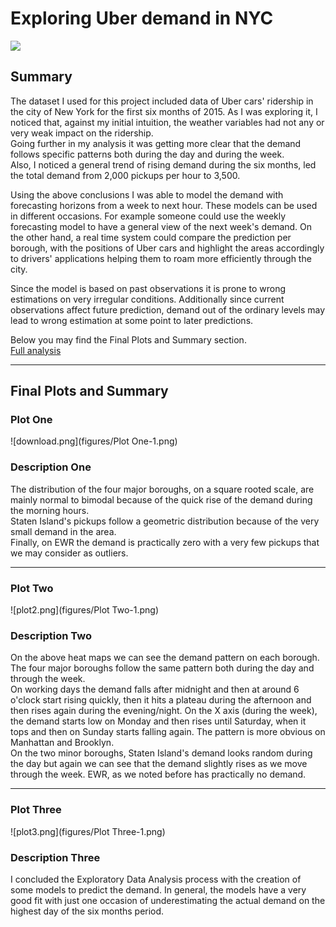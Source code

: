 # Exploring Uber demand in NYC

![](http://www.sharingcodes.com/wp-content/uploads/2014/08/uber-new-york-map-713x330.png)

## Summary

The dataset I used for this project included data of Uber cars' ridership in the city of New York for the first six months of 2015. As I was exploring it, I noticed that, against my initial intuition, the weather variables had not any or very weak impact on the ridership.  
Going further in my analysis it was getting more clear that the demand follows specific patterns both during the day and during the week.  
Also, I noticed a general trend of rising demand during the six months, led the total demand from 2,000 pickups per hour to 3,500.  

Using the above conclusions I was able to model the demand with forecasting horizons from a week to next hour. These models can be used in different occasions. For example someone could use the weekly forecasting model to have a general view of the next week's demand. On the other hand, a real time system could compare the prediction per borough, with the positions of Uber cars and highlight the areas accordingly to drivers' applications helping them to roam more efficiently through the city.  

Since the model is based on past observations it is prone to wrong estimations on very irregular conditions. Additionally since current observations affect future prediction, demand out of the ordinary levels may lead to wrong estimation at some point to later predictions.  

Below you may find the Final Plots and Summary section.  
[Full analysis](https://yannispap.github.io/Exploring-Uber-Demand/)

***

## Final Plots and Summary

### Plot One

![download.png](figures/Plot One-1.png)

### Description One
The distribution of the four major boroughs, on a square rooted scale, are mainly normal to bimodal because of the quick rise of the demand during the morning hours.  
Staten Island's pickups follow a geometric distribution because of the very small demand in the area.  
Finally, on EWR the demand is practically zero with a very few pickups that we may consider as outliers.

***

### Plot Two

![plot2.png](figures/Plot Two-1.png)

### Description Two

On the above heat maps we can see the demand pattern on each borough.  
The four major boroughs follow the same pattern both during the day and through the week.  
On working days the demand falls after midnight and then at around 6 o'clock start rising quickly, then it hits a plateau during the afternoon and then rises again during the evening/night. On the X axis (during the week), the demand starts low on Monday and then rises until Saturday, when it tops and then on Sunday starts falling again. The pattern is more obvious on Manhattan and Brooklyn.  
On the two minor boroughs, Staten Island's demand looks random during the day but again we can see that the demand slightly rises as we move through the week. EWR, as we noted before has practically no demand.

***

### Plot Three

![plot3.png](figures/Plot Three-1.png)

### Description Three

I concluded the Exploratory Data Analysis process with the creation of some models to predict the demand. In general, the models have a very good fit with just one occasion of underestimating the actual demand on the highest day of the six months period.
